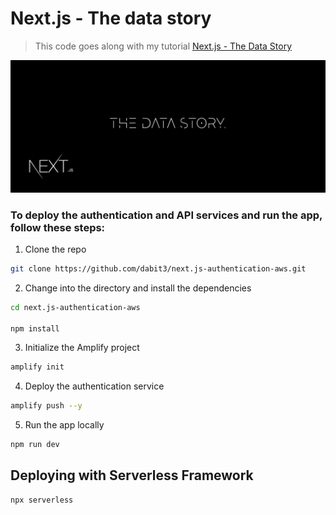# Next.js - The data story

> This code goes along with my tutorial [Next.js - The Data Story](https://dev.to/dabit3/)

![Next.js - The data story](header.jpg)

### To deploy the authentication and API services and run the app, follow these steps:

1. Clone the repo

```sh
git clone https://github.com/dabit3/next.js-authentication-aws.git
```

2. Change into the directory and install the dependencies

```sh
cd next.js-authentication-aws

npm install
```

3. Initialize the Amplify project

```sh
amplify init
```

4. Deploy the authentication service

```sh
amplify push --y
```

5. Run the app locally

```sh
npm run dev
```

## Deploying with Serverless Framework

```sh
npx serverless
```